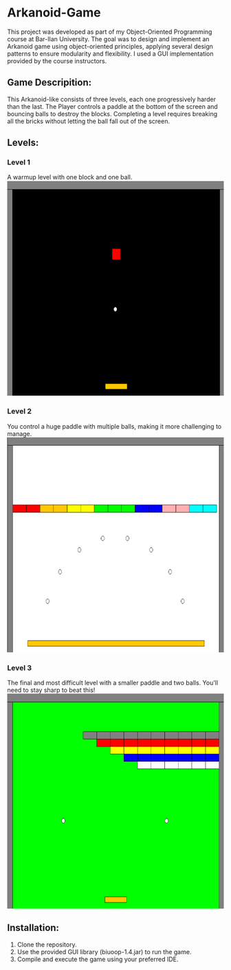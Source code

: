 # Arkanoid-Game
This project was developed as part of my Object-Oriented Programming course at Bar-Ilan University. The goal was to design and implement an Arkanoid game using object-oriented principles, applying several design patterns to ensure modularity and flexibility. I used a GUI implementation provided by the course instructors.
## Game Descripition:
This Arkanoid-like consists of three levels, each one progressively harder than the last.
The Player controls a paddle at the bottom of the screen and bouncing balls to destroy the blocks.
Completing a level requires breaking all the bricks without letting the ball fall out of the screen.
## Levels:
### Level 1
A warmup level with one block and one ball.</br>
<img src="screenshots/first_level.png" alt="firstlevel" width="700" height="500"/></br>
### Level 2
You control a huge paddle with multiple balls, making it more challenging to manage.</br>
<img src="screenshots/second_level.png" alt="secondlevel" width="700" height="500"/></br>
### Level 3
The final and most difficult level with a smaller paddle and two balls. You’ll need to stay sharp to beat this!</br>
<img src="screenshots/third_level.png" alt="thirdlevel" width="700" height="500"/>

## Installation:
1. Clone the repository.
2. Use the provided GUI library (biuoop-1.4.jar) to run the game.
3. Compile and execute the game using your preferred IDE.
